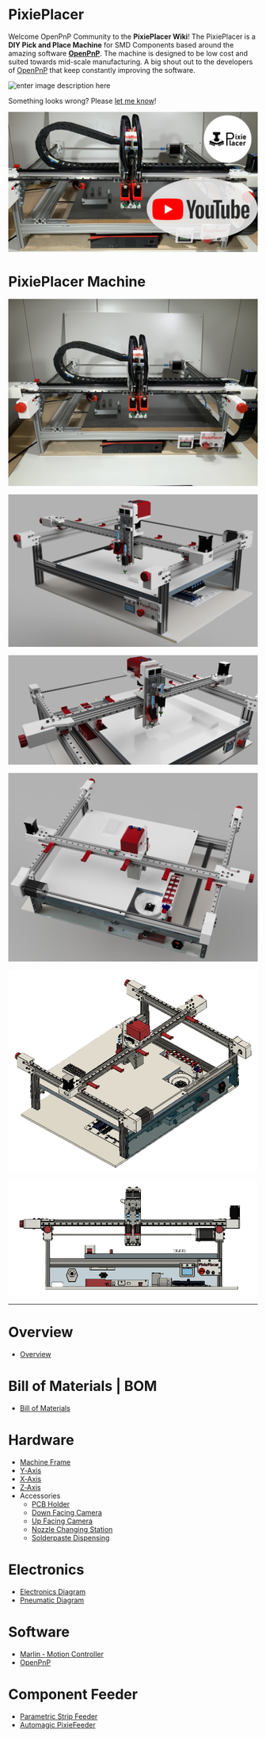 # PixiePlacer
Welcome OpenPnP Community to the **PixiePlacer Wiki**!
The PixiePlacer is a **DIY Pick and Place Machine** for SMD Components based around the amazing software **[OpenPnP](https://openpnp.org)**. The machine is designed to be low cost and suited towards mid-scale manufacturing. A big shout out to the developers of [OpenPnP](https://openpnp.org) that keep constantly improving the software.

![enter image description here](https://github.com/PixiePlacer/PixiePlacer/blob/main/Hardware/0.%20PixiePlacer%20Machine/PixiePlacer_Start.gif)

Something looks wrong? Please [let me know](https://github.com/PixiePlacer/PixiePlacer/issues/new)!

[![PixiePlacer](https://github.com/PixiePlacer/PixiePlacer/blob/main/Hardware/0.%20PixiePlacer%20Machine/YouTube_Thumbnail.png 'PixiePlacer')](https://www.youtube.com/@pixieplacer)



# PixiePlacer Machine
![enter image description here](https://github.com/PixiePlacer/PixiePlacer/blob/main/Hardware/0.%20PixiePlacer%20Machine/1.JPEG)

![enter image description here](https://github.com/PixiePlacer/PixiePlacer/blob/main/Hardware/0.%20PixiePlacer%20Machine/1.png)

![enter image description here](https://github.com/PixiePlacer/PixiePlacer/blob/main/Hardware/0.%20PixiePlacer%20Machine/0.png)

![enter image description here](https://github.com/PixiePlacer/PixiePlacer/blob/main/Hardware/0.%20PixiePlacer%20Machine/13.png)

![enter image description here](https://github.com/PixiePlacer/PixiePlacer/blob/main/Hardware/0.%20PixiePlacer%20Machine/2.png)

![enter image description here](https://github.com/PixiePlacer/PixiePlacer/blob/main/Hardware/0.%20PixiePlacer%20Machine/5.png)


***
# Overview
 - [Overview](https://github.com/PixiePlacer/PixiePlacer/wiki/Overview)



# Bill of Materials | BOM
 - [Bill of Materials](https://github.com/PixiePlacer/PixiePlacer/wiki/Bill-of-Materials)
 
# Hardware
 - [Machine Frame](https://github.com/PixiePlacer/PixiePlacer/wiki/Machine-Frame)
 - [Y‐Axis](https://github.com/PixiePlacer/PixiePlacer/wiki/Y%E2%80%90Axis)
 - [X‐Axis](https://github.com/PixiePlacer/PixiePlacer/wiki/X%E2%80%90Axis)
 - [Z‐Axis](https://github.com/PixiePlacer/PixiePlacer/wiki/Z%E2%80%90Axis)
 - Accessories
	- [PCB Holder](https://github.com/PixiePlacer/PixiePlacer/wiki/PCB-Holder)
	- [Down Facing Camera](https://github.com/PixiePlacer/PixiePlacer/wiki/Down-Facing-Camera)
	- [Up Facing Camera](https://github.com/PixiePlacer/PixiePlacer/wiki/Up-Facing-Camera)
	- [Nozzle Changing Station](https://github.com/PixiePlacer/PixiePlacer/wiki/Nozzle-Changing-Station)
	- [Solderpaste Dispensing](https://github.com/PixiePlacer/PixiePlacer/wiki/Solderpaste-Dispensing)

# Electronics
 - [Electronics Diagram](https://github.com/PixiePlacer/PixiePlacer/wiki/Electronics-Diagram)
 - [Pneumatic Diagram](https://github.com/PixiePlacer/PixiePlacer/wiki/Pneumatic-Diagram)

# Software

 - [Marlin ‐ Motion Controller](https://github.com/PixiePlacer/PixiePlacer/wiki/Marlin-%E2%80%90-Motion-Controller)
 - [OpenPnP](https://github.com/PixiePlacer/PixiePlacer/wiki/OpenPnP)


# Component Feeder

 - [Parametric Strip Feeder](https://github.com/PixiePlacer/PixiePlacer/wiki/Parametric-Strip-Feeder)
 - [Automagic PixieFeeder](https://github.com/PixiePlacer/PixiePlacer/wiki/Automagic-PixieFeeder)

